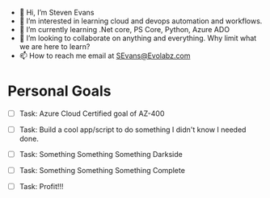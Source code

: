 - 👋 Hi, I’m Steven Evans
- 👀 I’m interested in learning cloud and devops automation and workflows.  
- 🌱 I’m currently learning .Net core, PS Core, Python, Azure ADO
- 💞️ I’m looking to collaborate on anything and everything.  Why limit what we are here to learn?
- 📫 How to reach me email at SEvans@Evolabz.com 


# Personal Goals

- [ ] Task:  Azure Cloud Certified goal of AZ-400
- [ ] Task:  Build a cool app/script to do something I didn't know I needed done.
- [ ] Task:  Something Something Something Darkside
- [ ] Task:  Something Something Something Complete
- [ ] Task:  Profit!!!


```

```
